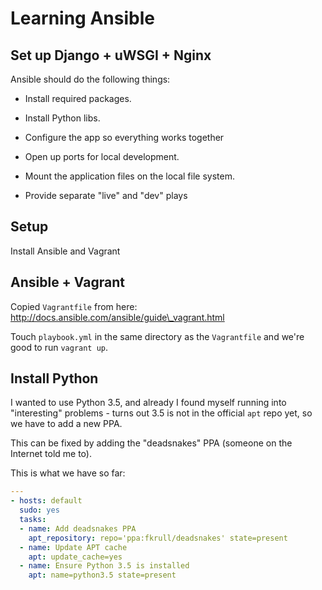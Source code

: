 Learning Ansible
================

Set up Django + uWSGI + Nginx
-----------------------------

Ansible should do the following things:

 * Install required packages.

 * Install Python libs.

 * Configure the app so everything works together

 * Open up ports for local development.

 * Mount the application files on the local file system.

 * Provide separate "live" and "dev" plays

Setup
-----

Install Ansible and Vagrant

Ansible + Vagrant
-----------------

Copied `Vagrantfile` from here: http://docs.ansible.com/ansible/guide\_vagrant.html

Touch `playbook.yml` in the same directory as the `Vagrantfile` and
we're good to run `vagrant up`.

Install Python
--------------

I wanted to use Python 3.5, and already I found myself running into
"interesting" problems - turns out 3.5 is not in the official `apt`
repo yet, so we have to add a new PPA.

This can be fixed by adding the "deadsnakes" PPA (someone on the
Internet told me to).

This is what we have so far:

```yaml
---
- hosts: default
  sudo: yes
  tasks:
  - name: Add deadsnakes PPA
    apt_repository: repo='ppa:fkrull/deadsnakes' state=present
  - name: Update APT cache
    apt: update_cache=yes
  - name: Ensure Python 3.5 is installed
    apt: name=python3.5 state=present
```
